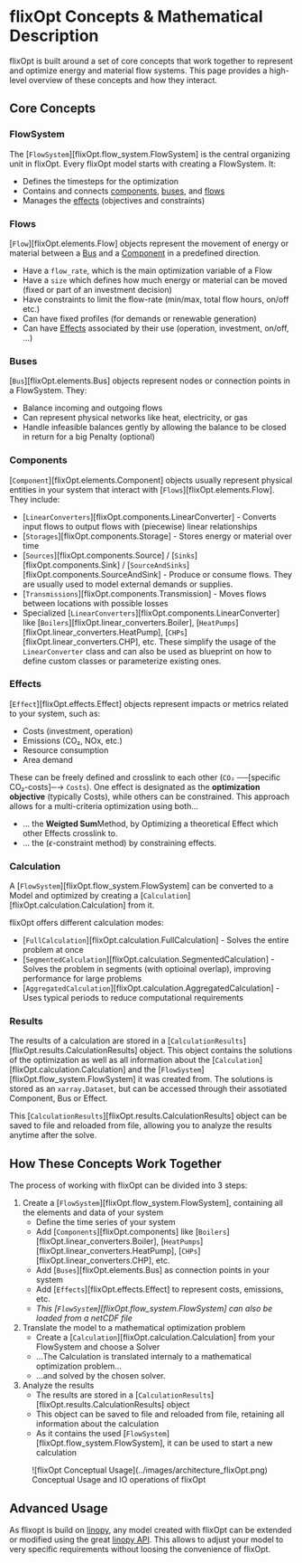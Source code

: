 # flixOpt Concepts & Mathematical Description

flixOpt is built around a set of core concepts that work together to represent and optimize energy and material flow systems. This page provides a high-level overview of these concepts and how they interact.

## Core Concepts

### FlowSystem

The [`FlowSystem`][flixOpt.flow_system.FlowSystem] is the central organizing unit in flixOpt. 
Every flixOpt model starts with creating a FlowSystem. It:

- Defines the timesteps for the optimization
- Contains and connects [components](#components), [buses](#buses), and [flows](#flows)
- Manages the [effects](#effects) (objectives and constraints)

### Flows

[`Flow`][flixOpt.elements.Flow] objects represent the movement of energy or material between a [Bus](#buses) and a [Component](#components) in a predefined direction.

- Have a `flow_rate`, which is the main optimization variable of a Flow
- Have a `size` which defines how much energy or material can be moved (fixed or part of an investment decision)
- Have constraints to limit the flow-rate (min/max, total flow hours, on/off etc.)
- Can have fixed profiles (for demands or renewable generation)
- Can have [Effects](#effects) associated by their use (operation, investment, on/off, ...)

### Buses

[`Bus`][flixOpt.elements.Bus] objects represent nodes or connection points in a FlowSystem. They:

- Balance incoming and outgoing flows
- Can represent physical networks like heat, electricity, or gas 
- Handle infeasible balances gently by allowing the balance to be closed in return for a big Penalty (optional)

### Components

[`Component`][flixOpt.elements.Component] objects usually represent physical entities in your system that interact with [`Flows`][flixOpt.elements.Flow]. They include:

- [`LinearConverters`][flixOpt.components.LinearConverter] - Converts input flows to output flows with (piecewise) linear relationships
- [`Storages`][flixOpt.components.Storage] - Stores energy or material over time
- [`Sources`][flixOpt.components.Source] / [`Sinks`][flixOpt.components.Sink] / [`SourceAndSinks`][flixOpt.components.SourceAndSink] - Produce or consume flows. They are usually used to model external demands or supplies.
- [`Transmissions`][flixOpt.components.Transmission] - Moves flows between locations with possible losses
- Specialized [`LinearConverters`][flixOpt.components.LinearConverter] like [`Boilers`][flixOpt.linear_converters.Boiler], [`HeatPumps`][flixOpt.linear_converters.HeatPump], [`CHPs`][flixOpt.linear_converters.CHP], etc. These simplify the usage of the `LinearConverter` class and can also be used as blueprint on how to define custom classes or parameterize existing ones.

### Effects

[`Effect`][flixOpt.effects.Effect] objects represent impacts or metrics related to your system, such as:

- Costs (investment, operation)
- Emissions (CO₂, NOx, etc.)
- Resource consumption
- Area demand

These can be freely defined and crosslink to each other (`CO₂` ──[specific CO₂-costs]─→ `Costs`).
One effect is designated as the **optimization objective** (typically Costs), while others can be constrained.
This approach allows for a multi-criteria optimization using both...
 - ... the **Weigted Sum**Method, by Optimizing a theoretical Effect which other Effects crosslink to.
 - ... the ($\epsilon$-constraint method) by constraining effects.

### Calculation

A [`FlowSystem`][flixOpt.flow_system.FlowSystem] can be converted to a Model and optimized by creating a [`Calculation`][flixOpt.calculation.Calculation] from it.

flixOpt offers different calculation modes:

- [`FullCalculation`][flixOpt.calculation.FullCalculation] - Solves the entire problem at once
- [`SegmentedCalculation`][flixOpt.calculation.SegmentedCalculation] - Solves the problem in segments (with optioinal overlap), improving performance for large problems
- [`AggregatedCalculation`][flixOpt.calculation.AggregatedCalculation] - Uses typical periods to reduce computational requirements

### Results

The results of a calculation are stored in a [`CalculationResults`][flixOpt.results.CalculationResults] object.
This object contains the solutions of the optimization as well as all information about the [`Calculation`][flixOpt.calculation.Calculation] and the [`FlowSystem`][flixOpt.flow_system.FlowSystem] it was created from.
The solutions is stored as an `xarray.Dataset`, but can be accessed through their assotiated Component, Bus or Effect.

This [`CalculationResults`][flixOpt.results.CalculationResults] object can be saved to file and reloaded from file, allowing you to analyze the results anytime after the solve.

## How These Concepts Work Together

The process of working with flixOpt can be divided into 3 steps:

1. Create a [`FlowSystem`][flixOpt.flow_system.FlowSystem], containing all the elements and data of your system
     -  Define the time series of your system
     -  Add [`Components`][flixOpt.components] like [`Boilers`][flixOpt.linear_converters.Boiler], [`HeatPumps`][flixOpt.linear_converters.HeatPump], [`CHPs`][flixOpt.linear_converters.CHP], etc.
     -  Add [`Buses`][flixOpt.elements.Bus] as connection points in your system
     -  Add [`Effects`][flixOpt.effects.Effect] to represent costs, emissions, etc.
     - *This [`FlowSystem`][flixOpt.flow_system.FlowSystem] can also be loaded from a netCDF file*
2. Translate the model to a mathematical optimization problem
     - Create a [`Calculation`][flixOpt.calculation.Calculation] from your FlowSystem and choose a Solver
     - ...The Calculation is translated internaly to a mathematical optimization problem...
     - ...and solved by the chosen solver.
3. Analyze the results
     - The results are stored in a [`CalculationResults`][flixOpt.results.CalculationResults] object
     - This object can be saved to file and reloaded from file, retaining all information about the calculation
     - As it contains the used [`FlowSystem`][flixOpt.flow_system.FlowSystem], it can be used to start a new calculation

<figure markdown>
  ![flixOpt Conceptual Usage](../images/architecture_flixOpt.png)
  <figcaption>Conceptual Usage and IO operations of flixOpt</figcaption>
</figure>

## Advanced Usage
As flixopt is build on [linopy](https://github.com/PyPSA/linopy), any model created with flixOpt can be extended or modified using the great [linopy API](https://linopy.readthedocs.io/en/latest/api.html).
This allows to adjust your model to very specific requirements without loosing the convenience of flixOpt.

<!--## Next Steps-->
<!---->
<!--Now that you understand the basic concepts, learn more about each one:-->
<!---->
<!--- [FlowSystem](api/flow_system.md) - Time series and system organization-->
<!--- [Components](api/components.md) - Available component types and how to use them-->
<!--- [Effects](apieffects.md) - Costs, emissions, and other impacts-->
<!--- [Calculation Modes](api/calculation.md) - Different approaches to solving your model-->
